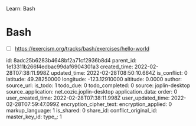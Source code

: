 Learn: Bash

# Bash
- [ ] https://exercism.org/tracks/bash/exercises/hello-world

id: 8adc25b6283b4648bf2a71cf2936b8d4
parent_id: 1e13311b266f4edbac99daf6904301a3
created_time: 2022-02-28T07:38:11.998Z
updated_time: 2022-02-28T08:50:10.664Z
is_conflict: 0
latitude: 49.28250000
longitude: -123.12910000
altitude: 0.0000
author: 
source_url: 
is_todo: 1
todo_due: 0
todo_completed: 0
source: joplin-desktop
source_application: net.cozic.joplin-desktop
application_data: 
order: 0
user_created_time: 2022-02-28T07:38:11.998Z
user_updated_time: 2022-02-28T07:59:47.099Z
encryption_cipher_text: 
encryption_applied: 0
markup_language: 1
is_shared: 0
share_id: 
conflict_original_id: 
master_key_id: 
type_: 1